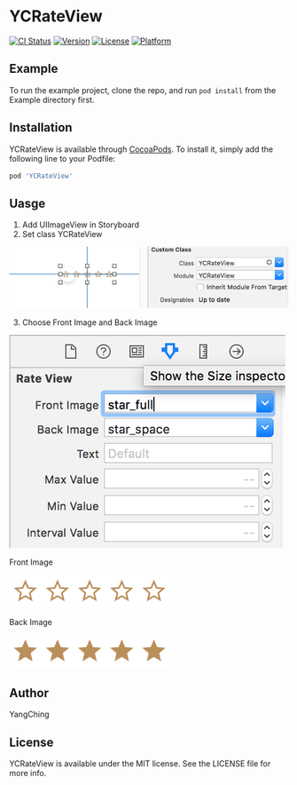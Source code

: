# YCRateView

[![CI Status](https://img.shields.io/travis/stormy.petrel@msa.hinet.net/YCRateView.svg?style=flat)](https://travis-ci.org/stormy.petrel@msa.hinet.net/YCRateView)
[![Version](https://img.shields.io/cocoapods/v/YCRateView.svg?style=flat)](https://cocoapods.org/pods/YCRateView)
[![License](https://img.shields.io/cocoapods/l/YCRateView.svg?style=flat)](https://cocoapods.org/pods/YCRateView)
[![Platform](https://img.shields.io/cocoapods/p/YCRateView.svg?style=flat)](https://cocoapods.org/pods/YCRateView)

## Example

To run the example project, clone the repo, and run `pod install` from the Example directory first.

## Installation

YCRateView is available through [CocoaPods](https://cocoapods.org). To install
it, simply add the following line to your Podfile:

```ruby
pod 'YCRateView'
```

## Uasge

1. Add UIImageView in Storyboard
2. Set class YCRateView

 <img src="https://github.com/YangChing/YCRateView/blob/1.1.6/Image/class_setting.png" />
 
3. Choose Front Image and Back Image

<img src="https://github.com/YangChing/YCRateView/blob/1.1.6/Image/init_setting.png" />

Front Image

<img src="https://github.com/YangChing/YCRateView/blob/master/Example/YCRateView/Images.xcassets/1-Copy-2.imageset/1-Copy-2%403x.png" />

Back Image

<img src="https://github.com/YangChing/YCRateView/blob/master/Example/YCRateView/Images.xcassets/1-Copy-3.imageset/1-Copy-3%403x.png" />


## Author

YangChing

## License

YCRateView is available under the MIT license. See the LICENSE file for more info.
